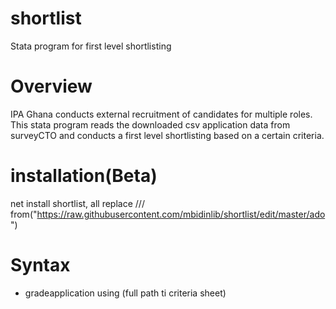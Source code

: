 # shortlist
Stata program for first level shortlisting

# Overview

IPA Ghana conducts external recruitment of candidates for multiple roles. This stata program reads the downloaded csv application data from surveyCTO and conducts a first level shortlisting based on a certain criteria.


# installation(Beta)

net install shortlist, all replace ///
	from("https://raw.githubusercontent.com/mbidinlib/shortlist/edit/master/ado")

# Syntax

* gradeapplication using (full path ti criteria sheet)



